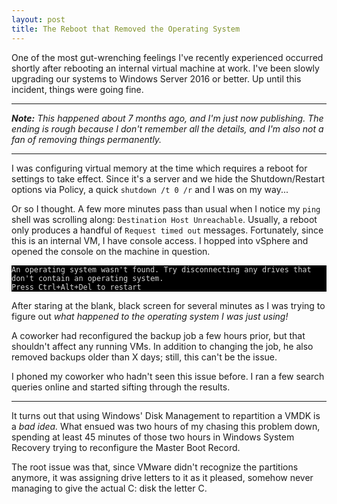 ```yaml
---
layout: post
title: The Reboot that Removed the Operating System
---
```


One of the most gut-wrenching feelings I've recently experienced
occurred shortly after rebooting an internal virtual machine at work.
I've been slowly upgrading our systems to Windows Server 2016 or better.
Up until this incident, things were going fine.

---

***Note:** This happened about 7 months ago, and I'm just now
publishing. The ending is rough because I don't remember all the
details, and I'm also not a fan of removing things permanently.*

---

I was configuring virtual memory at the time which requires a reboot for
settings to take effect. Since it's a server and we hide the
Shutdown/Restart options via Policy, a quick `shutdown /t 0 /r` and I
was on my way...

Or so I thought. A few more minutes pass than usual when I notice my
`ping` shell was scrolling along: `Destination Host Unreachable`.
Usually, a reboot only produces a handful of `Request timed out`
messages. Fortunately, since this is an internal VM, I have console
access. I hopped into vSphere and opened the console on the machine in
question.

<pre style="color:lightgray;background-color:black;">
<code>An operating system wasn't found. Try disconnecting any drives that
don't contain an operating system.
Press Ctrl+Alt+Del to restart
</code></pre>

After staring at the blank, black screen for several minutes as I was
trying to figure out *what happened to the operating system I was just
using!*

A coworker had reconfigured the backup job a few hours prior, but that
shouldn't affect any running VMs. In addition to changing the job, he
also removed backups older than X days; still, this can't be the issue.

I phoned my coworker who hadn't seen this issue before. I ran a few
search queries online and started sifting through the results.

---

It turns out that using Windows' Disk Management to repartition a VMDK
is a *bad idea.* What ensued was two hours of my chasing this problem
down, spending at least 45 minutes of those two hours in Windows System
Recovery trying to reconfigure the Master Boot Record.

The root issue was that, since VMware didn't recognize the partitions
anymore, it was assigning drive letters to it as it pleased, somehow
never managing to give the actual C: disk the letter C. 
